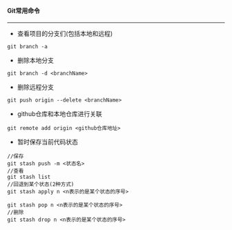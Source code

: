 #### Git常用命令
------
- 查看项目的分支们(包括本地和远程)
```shell script
git branch -a
```
- 删除本地分支
```shell script
git branch -d <branchName>
```
- 删除远程分支
```shell script
git push origin --delete <branchName>
```
- github仓库和本地仓库进行关联
```shell script
git remote add origin <github仓库地址>
```

- 暂时保存当前代码状态

```shell script
//保存
git stash push -m <状态名>
//查看
git stash list
//回退到某个状态(2种方式)
git stash apply n <n表示的是某个状态的序号>

git stash pop n <n表示的是某个状态的序号>
//删除
git stash drop n <n表示的是某个状态的序号>
```



